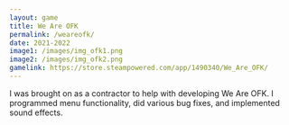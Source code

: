 ```yaml
---
layout: game
title: We Are OFK
permalink: /weareofk/
date: 2021-2022
image1: /images/img_ofk1.png
image2: /images/img_ofk2.png
gamelink: https://store.steampowered.com/app/1490340/We_Are_OFK/
---
```


I was brought on as a contractor to help with developing We Are OFK. I programmed menu functionality, did various bug fixes, and implemented sound effects.



